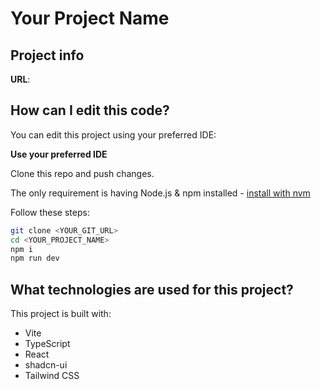 # Your Project Name

## Project info

**URL**: <your project URL or remove this line>

## How can I edit this code?

You can edit this project using your preferred IDE:

**Use your preferred IDE**

Clone this repo and push changes.

The only requirement is having Node.js & npm installed - [install with nvm](https://github.com/nvm-sh/nvm#installing-and-updating)

Follow these steps:

```sh
git clone <YOUR_GIT_URL>
cd <YOUR_PROJECT_NAME>
npm i
npm run dev
```

## What technologies are used for this project?

This project is built with:

- Vite
- TypeScript
- React
- shadcn-ui
- Tailwind CSS
